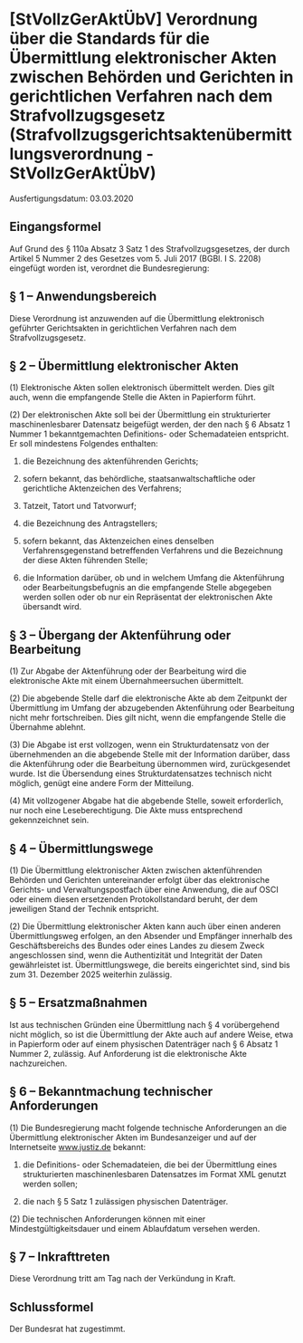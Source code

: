 # [StVollzGerAktÜbV] Verordnung über die Standards für die Übermittlung elektronischer Akten zwischen Behörden und Gerichten in gerichtlichen Verfahren nach dem Strafvollzugsgesetz  (Strafvollzugsgerichtsaktenübermittlungsverordnung - StVollzGerAktÜbV)

Ausfertigungsdatum: 03.03.2020

 

## Eingangsformel

Auf Grund des § 110a Absatz 3 Satz 1 des Strafvollzugsgesetzes, der durch Artikel 5 Nummer 2 des Gesetzes vom 5. Juli 2017 (BGBl. I S. 2208) eingefügt worden ist, verordnet die Bundesregierung:


## § 1 – Anwendungsbereich

Diese Verordnung ist anzuwenden auf die Übermittlung elektronisch geführter Gerichtsakten in gerichtlichen Verfahren nach dem Strafvollzugsgesetz.


## § 2 – Übermittlung elektronischer Akten

(1) Elektronische Akten sollen elektronisch übermittelt werden. Dies gilt auch, wenn die empfangende Stelle die Akten in Papierform führt.

(2) Der elektronischen Akte soll bei der Übermittlung ein strukturierter maschinenlesbarer Datensatz beigefügt werden, der den nach § 6 Absatz 1 Nummer 1 bekanntgemachten Definitions- oder Schemadateien entspricht. Er soll mindestens Folgendes enthalten:

1. die Bezeichnung des aktenführenden Gerichts;

2. sofern bekannt, das behördliche, staatsanwaltschaftliche oder gerichtliche Aktenzeichen des Verfahrens;

3. Tatzeit, Tatort und Tatvorwurf;

4. die Bezeichnung des Antragstellers;

5. sofern bekannt, das Aktenzeichen eines denselben Verfahrensgegenstand betreffenden Verfahrens und die Bezeichnung der diese Akten führenden Stelle;

6. die Information darüber, ob und in welchem Umfang die Aktenführung oder Bearbeitungsbefugnis an die empfangende Stelle abgegeben werden sollen oder ob nur ein Repräsentat der elektronischen Akte übersandt wird.


## § 3 – Übergang der Aktenführung oder Bearbeitung

(1) Zur Abgabe der Aktenführung oder der Bearbeitung wird die elektronische Akte mit einem Übernahmeersuchen übermittelt.

(2) Die abgebende Stelle darf die elektronische Akte ab dem Zeitpunkt der Übermittlung im Umfang der abzugebenden Aktenführung oder Bearbeitung nicht mehr fortschreiben. Dies gilt nicht, wenn die empfangende Stelle die Übernahme ablehnt.

(3) Die Abgabe ist erst vollzogen, wenn ein Strukturdatensatz von der übernehmenden an die abgebende Stelle mit der Information darüber, dass die Aktenführung oder die Bearbeitung übernommen wird, zurückgesendet wurde. Ist die Übersendung eines Strukturdatensatzes technisch nicht möglich, genügt eine andere Form der Mitteilung.

(4) Mit vollzogener Abgabe hat die abgebende Stelle, soweit erforderlich, nur noch eine Leseberechtigung. Die Akte muss entsprechend gekennzeichnet sein.


## § 4 – Übermittlungswege

(1) Die Übermittlung elektronischer Akten zwischen aktenführenden Behörden und Gerichten untereinander erfolgt über das elektronische Gerichts- und Verwaltungspostfach über eine Anwendung, die auf OSCI oder einem diesen ersetzenden Protokollstandard beruht, der dem jeweiligen Stand der Technik entspricht.

(2) Die Übermittlung elektronischer Akten kann auch über einen anderen Übermittlungsweg erfolgen, an den Absender und Empfänger innerhalb des Geschäftsbereichs des Bundes oder eines Landes zu diesem Zweck angeschlossen sind, wenn die Authentizität und Integrität der Daten gewährleistet ist. Übermittlungswege, die bereits eingerichtet sind, sind bis zum 31. Dezember 2025 weiterhin zulässig.


## § 5 – Ersatzmaßnahmen

Ist aus technischen Gründen eine Übermittlung nach § 4 vorübergehend nicht möglich, so ist die Übermittlung der Akte auch auf andere Weise, etwa in Papierform oder auf einem physischen Datenträger nach § 6 Absatz 1 Nummer 2, zulässig. Auf Anforderung ist die elektronische Akte nachzureichen.


## § 6 – Bekanntmachung technischer Anforderungen

(1) Die Bundesregierung macht folgende technische Anforderungen an die Übermittlung elektronischer Akten im Bundesanzeiger und auf der Internetseite www.justiz.de bekannt:

1. die Definitions- oder Schemadateien, die bei der Übermittlung eines strukturierten maschinenlesbaren Datensatzes im Format XML genutzt werden sollen;

2. die nach § 5 Satz 1 zulässigen physischen Datenträger.

(2) Die technischen Anforderungen können mit einer Mindestgültigkeitsdauer und einem Ablaufdatum versehen werden.


## § 7 – Inkrafttreten

Diese Verordnung tritt am Tag nach der Verkündung in Kraft.


## Schlussformel

Der Bundesrat hat zugestimmt.
